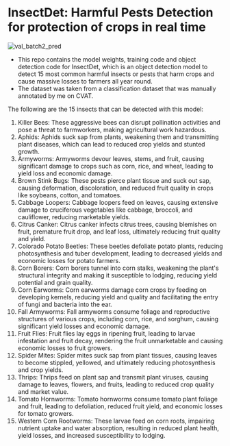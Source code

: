 # InsectDet: Harmful Pests Detection for protection of crops in real time

![val_batch2_pred](https://github.com/zappy586/InsectDet/assets/89218647/d45474d2-9bb4-455f-b9c6-9546913cd86c)


* This repo contains the model weights, training code and object detection code for InsectDet, which is an object detection model to detect 15 most common harmful insects or pests that harm crops and cause massive losses to farmers all year round.
* The dataset was taken from a classification dataset that was manually annotated by me on CVAT.

The following are the 15 insects that can be detected with this model:
1. Killer Bees: These aggressive bees can disrupt pollination activities and pose a threat to farmworkers, making agricultural work hazardous.
2. Aphids: Aphids suck sap from plants, weakening them and transmitting plant diseases, which can lead to reduced crop yields and stunted growth.
3. Armyworms: Armyworms devour leaves, stems, and fruit, causing significant damage to crops such as corn, rice, and wheat, leading to yield loss and economic damage.
4. Brown Stink Bugs: These pests pierce plant tissue and suck out sap, causing deformation, discoloration, and reduced fruit quality in crops like soybeans, cotton, and tomatoes.
5. Cabbage Loopers: Cabbage loopers feed on leaves, causing extensive damage to cruciferous vegetables like cabbage, broccoli, and cauliflower, reducing marketable yields.
6. Citrus Canker: Citrus canker infects citrus trees, causing blemishes on fruit, premature fruit drop, and leaf loss, ultimately reducing fruit quality and yield.
7. Colorado Potato Beetles: These beetles defoliate potato plants, reducing photosynthesis and tuber development, leading to decreased yields and economic losses for potato farmers.
8. Corn Borers: Corn borers tunnel into corn stalks, weakening the plant's structural integrity and making it susceptible to lodging, reducing yield potential and grain quality.
9. Corn Earworms: Corn earworms damage corn crops by feeding on developing kernels, reducing yield and quality and facilitating the entry of fungi and bacteria into the ear.
10. Fall Armyworms: Fall armyworms consume foliage and reproductive structures of various crops, including corn, rice, and sorghum, causing significant yield losses and economic damage.
11. Fruit Flies: Fruit flies lay eggs in ripening fruit, leading to larvae infestation and fruit decay, rendering the fruit unmarketable and causing economic losses to fruit growers.
12. Spider Mites: Spider mites suck sap from plant tissues, causing leaves to become stippled, yellowed, and ultimately reducing photosynthesis and crop yields.
13. Thrips: Thrips feed on plant sap and transmit plant viruses, causing damage to leaves, flowers, and fruits, leading to reduced crop quality and market value.
14. Tomato Hornworms: Tomato hornworms consume tomato plant foliage and fruit, leading to defoliation, reduced fruit yield, and economic losses for tomato growers.
15. Western Corn Rootworms: These larvae feed on corn roots, impairing nutrient uptake and water absorption, resulting in reduced plant health, yield losses, and increased susceptibility to lodging.

